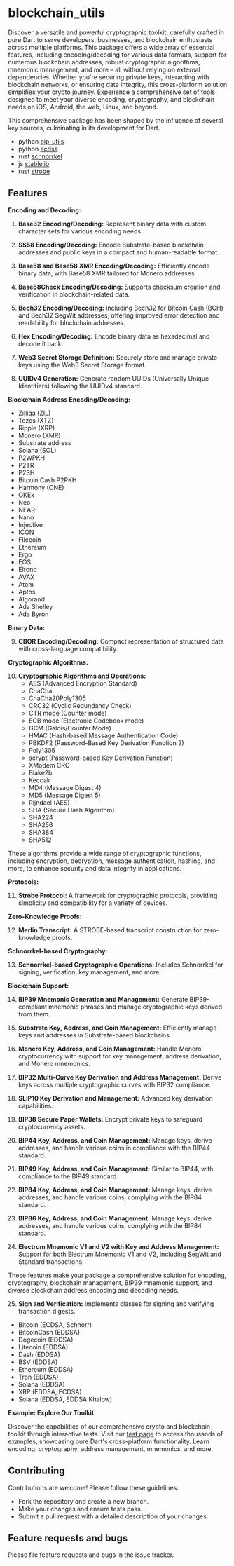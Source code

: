 # blockchain_utils

Discover a versatile and powerful cryptographic toolkit, carefully crafted in pure Dart to serve developers, businesses, and blockchain enthusiasts across multiple platforms. This package offers a wide array of essential features, including encoding/decoding for various data formats, support for numerous blockchain addresses, robust cryptographic algorithms, mnemonic management, and more – all without relying on external dependencies. Whether you're securing private keys, interacting with blockchain networks, or ensuring data integrity, this cross-platform solution simplifies your crypto journey. Experience a comprehensive set of tools designed to meet your diverse encoding, cryptography, and blockchain needs on iOS, Android, the web, Linux, and beyond.

This comprehensive package has been shaped by the influence of several key sources, culminating in its development for Dart.

- python [bip_utils](https://github.com/ebellocchia/bip_utils)
- python [ecdsa](https://github.com/tlsfuzzer/python-ecdsa)
- rust [schnorrkel](https://github.com/w3f/schnorrkel)
- js [stablelib](https://github.com/StableLib/stablelib)
- rust [strobe](https://github.com/rozbb/strobe-rs)

## Features

**Encoding and Decoding:**

1. **Base32 Encoding/Decoding:** Represent binary data with custom character sets for various encoding needs.

2. **SS58 Encoding/Decoding:** Encode Substrate-based blockchain addresses and public keys in a compact and human-readable format.

3. **Base58 and Base58 XMR Encoding/Decoding:** Efficiently encode binary data, with Base58 XMR tailored for Monero addresses.

4. **Base58Check Encoding/Decoding:** Supports checksum creation and verification in blockchain-related data.

5. **Bech32 Encoding/Decoding:** Including Bech32 for Bitcoin Cash (BCH) and Bech32 SegWit addresses, offering improved error detection and readability for blockchain addresses.

6. **Hex Encoding/Decoding:** Encode binary data as hexadecimal and decode it back.

7. **Web3 Secret Storage Definition:** Securely store and manage private keys using the Web3 Secret Storage format.

8. **UUIDv4 Generation:** Generate random UUIDs (Universally Unique Identifiers) following the UUIDv4 standard.

**Blockchain Address Encoding/Decoding:**

- Zilliqa (ZIL)
- Tezos (XTZ)
- Ripple (XRP)
- Monero (XMR)
- Substrate address
- Solana (SOL)
- P2WPKH
- P2TR
- P2SH
- Bitcoin Cash P2PKH
- Harmony (ONE)
- OKEx
- Neo
- NEAR
- Nano
- Injective
- ICON
- Filecoin
- Ethereum
- Ergo
- EOS
- Elrond
- AVAX
- Atom
- Aptos
- Algorand
- Ada Shelley
- Ada Byron

**Binary Data:**

9. **CBOR Encoding/Decoding:** Compact representation of structured data with cross-language compatibility.

**Cryptographic Algorithms:**

10. **Cryptographic Algorithms and Operations:**
    - AES (Advanced Encryption Standard)
    - ChaCha
    - ChaCha20Poly1305
    - CRC32 (Cyclic Redundancy Check)
    - CTR mode (Counter mode)
    - ECB mode (Electronic Codebook mode)
    - GCM (Galois/Counter Mode)
    - HMAC (Hash-based Message Authentication Code)
    - PBKDF2 (Password-Based Key Derivation Function 2)
    - Poly1305
    - scrypt (Password-based Key Derivation Function)
    - XModem CRC
    - Blake2b
    - Keccak
    - MD4 (Message Digest 4)
    - MD5 (Message Digest 5)
    - Rijndael (AES)
    - SHA (Secure Hash Algorithm)
    - SHA224
    - SHA256
    - SHA384
    - SHA512

   These algorithms provide a wide range of cryptographic functions, including encryption, decryption, message authentication, hashing, and more, to enhance security and data integrity in applications.

**Protocols:**

11. **Strobe Protocol:** A framework for cryptographic protocols, providing simplicity and compatibility for a variety of devices.

**Zero-Knowledge Proofs:**

12. **Merlin Transcript:** A STROBE-based transcript construction for zero-knowledge proofs.

**Schnorrkel-based Cryptography:**

13. **Schnorrkel-based Cryptographic Operations:** Includes Schnorrkel for signing, verification, key management, and more.

**Blockchain Support:**

14. **BIP39 Mnemonic Generation and Management:** Generate BIP39-compliant mnemonic phrases and manage cryptographic keys derived from them.

15. **Substrate Key, Address, and Coin Management:** Efficiently manage keys and addresses in Substrate-based blockchains.

16. **Monero Key, Address, and Coin Management:** Handle Monero cryptocurrency with support for key management, address derivation, and Monero mnemonics.

17. **BIP32 Multi-Curve Key Derivation and Address Management:** Derive keys across multiple cryptographic curves with BIP32 compliance.

18. **SLIP10 Key Derivation and Management:** Advanced key derivation capabilities.

19. **BIP38 Secure Paper Wallets:** Encrypt private keys to safeguard cryptocurrency assets.

20. **BIP44 Key, Address, and Coin Management:** Manage keys, derive addresses, and handle various coins in compliance with the BIP44 standard.

21. **BIP49 Key, Address, and Coin Management:** Similar to BIP44, with compliance to the BIP49 standard.

22. **BIP84 Key, Address, and Coin Management:** Manage keys, derive addresses, and handle various coins, complying with the BIP84 standard.

23. **BIP86 Key, Address, and Coin Management:** Manage keys, derive addresses, and handle various coins, complying with the BIP84 standard.

24. **Electrum Mnemonic V1 and V2 with Key and Address Management:** Support for both Electrum Mnemonic V1 and V2, including SegWit and Standard transactions.

These features make your package a comprehensive solution for encoding, cryptography, blockchain management, BIP39 mnemonic support, and diverse blockchain address encoding and decoding needs.

25. **Sign and Verification:** Implements classes for signing and verifying transaction digests.

- Bitcoin (ECDSA, Schnorr)
- BitcoinCash (EDDSA)
- Dogecoin (EDDSA)
- Litecoin (EDDSA)
- Dash (EDDSA)
- BSV (EDDSA)
- Ethereum (EDDSA)
- Tron (EDDSA)
- Solana (EDDSA)
- XRP (EDDSA, ECDSA)
- Solana (EDDSA, EDDSA Khalow)

**Example: Explore Our Toolkit**

Discover the capabilities of our comprehensive crypto and blockchain toolkit through interactive tests. Visit our [test page](https://github.com/mrtnetwork/blockchain_utils/tree/main/test) to access thousands of examples, showcasing pure Dart's cross-platform functionality. Learn encoding, cryptography, address management, mnemonics, and more.

## Contributing

Contributions are welcome! Please follow these guidelines:

- Fork the repository and create a new branch.
- Make your changes and ensure tests pass.
- Submit a pull request with a detailed description of your changes.

## Feature requests and bugs #

Please file feature requests and bugs in the issue tracker.
